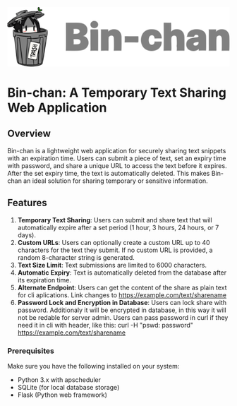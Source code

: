 ![bin-chan](https://github.com/PolishTanker/bin/blob/main/static/images/logo.svg?raw=true)

# Bin-chan: A Temporary Text Sharing Web Application

## Overview

Bin-chan is a lightweight web application for securely sharing text snippets with an expiration time. Users can submit a piece of text, set an expiry time with password, and share a unique URL to access the text before it expires. After the set expiry time, the text is automatically deleted. This makes Bin-chan an ideal solution for sharing temporary or sensitive information.

## Features

1. **Temporary Text Sharing**: Users can submit and share text that will automatically expire after a set period (1 hour, 3 hours, 24 hours, or 7 days).
2. **Custom URLs**: Users can optionally create a custom URL up to 40 characters for the text they submit. If no custom URL is provided, a random 8-character string is generated.
3. **Text Size Limit**: Text submissions are limited to 6000 characters.
4. **Automatic Expiry**: Text is automatically deleted from the database after its expiration time.
5. **Alternate Endpoint**: Users can get the content of the share as plain text for cli aplications. Link changes to https://example.com/text/sharename 
6. **Password Lock and Encryption in Database**: Users can lock share with password. Additionaly it will be encrypted in database, in this way it will not be redable for server admin. Users can pass password in curl if they need it in cli with header, like this: curl -H "pswd: password" https://example.com/text/sharename

### Prerequisites

Make sure you have the following installed on your system:
- Python 3.x with apscheduler
- SQLite (for local database storage)
- Flask (Python web framework)
